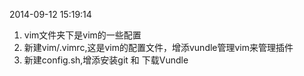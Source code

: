 
2014-09-12 15:19:14
1. vim文件夹下是vim的一些配置
2. 新建vim/.vimrc,这是vim的配置文件，增添vundle管理vim来管理插件
1. 新建config.sh,增添安装git 和 下载Vundle
